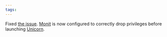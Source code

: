 ```yaml
---
tags: 
---
```


Fixed [the issue](/twitter/276). [Monit](/wiki/Monit) is now configured to correctly drop privileges before launching [Unicorn](/wiki/Unicorn).

